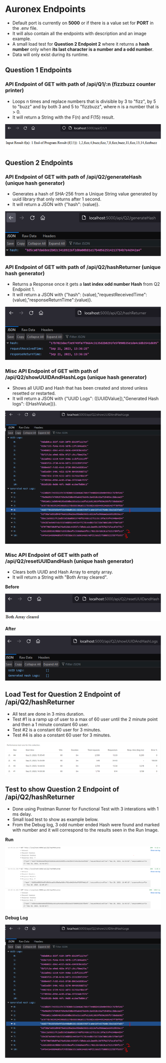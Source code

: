 # Auronex Endpoints

- Default port is currently on **5000** or if there is a value set for **PORT** in the .env file.
- It will also contain all the endpoints with description and an image example.
- A small load test for **Question 2 Endpoint 2** where it returns a **hash number** only when **its last character is a number and a odd number**.
- Data will only exist during its runtime.

## Question 1 Endpoints

### API Endpoint of **GET** with path of **/api/Q1/:n** (fizzbuzz counter printer)

- Loops n times and replace numbers that is divisible by 3 to "fizz", by 5 to "buzz" and by both 3 and 5 to "fizzbuzz", where n is a number that is > 0.
- It will return a String with the F(n) and F(15) result.

![Q1 Endpoint Example](./readmeImages/Q1_Endpoint.png)

## Question 2 Endpoints

### API Endpoint of **GET** with path of **/api/Q2/generateHash** (unique hash generator)

- Generates a hash of SHA-256 from a Unique String value generated by uuid library that only returns after 1 second.
- It will return a JSON with {"hash": (value)}.

![Q2 Endpoint 1 Example](./readmeImages/Q2_Endpoint_1.png)

### API Endpoint of **GET** with path of **/api/Q2/hashReturner** (unique hash generator)

- Returns a Response once it gets a **last index odd number Hash** from Q2 Endpoint 1.
- It will return a JSON with {"hash": (value),"requestReceivedTime":(value),"responseReturnTime":(value)}.

![Q2 Endpoint 2 Example](./readmeImages/Q2_Endpoint_2.png)

### Misc API Endpoint of **GET** with path of **/api/Q2/showUUIDAndHashLogs** (unique hash generator)

- Shows all UUID and Hash that has been created and stored unless resetted or restarted.
- It will return a JSON with {"UUID Logs": ([UUIDValue]),"Generated Hash logs": ([HashValue])}.

![Show Logs Example](./readmeImages/load_test_debug.PNG)

### Misc API Endpoint of **GET** with path of **/api/Q2/resetUUIDandHash** (unique hash generator)

- Clears both UUID and Hash Array to empty array.
- It will return a String with "Both Array cleared".

**Before**

![When Reset is run Example](./readmeImages/Reset_Run.png)

**After**

![After Reset View Log Example](./readmeImages/Reset_Run_After.png)

## Load Test for Question 2 Endpoint of **/api/Q2/hashReturner**

- All test are done in 3 mins duration.
- Test #1 is a ramp up of user to a max of 60 user until the 2 minute point and then a 1 minute constant 60 user.
- Test #2 is a constant 60 user for 3 minutes.
- Test #4 is also a constant 60 user for 3 minutes.

![Load Test Example](./readmeImages/load_test.png)

## Test to show Question 2 Endpoint of **/api/Q2/hashReturner**

- Done using Postman Runner for Functional Test with 3 interations with 1 ms delay.
- Small load test to show as example below.
- From the Debug log, 3 odd number ended Hash were found and marked with number and it will correspond to the results seen in the Run Image.

**Run**

![Test Runner Example](./readmeImages/test_example.PNG)

**Debug Log**

![Test Show Log Example](./readmeImages/test_debug.PNG)
